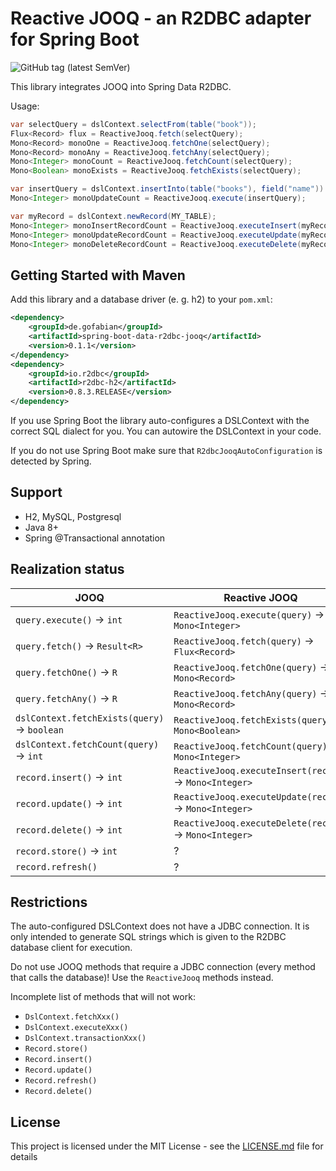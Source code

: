 
# Reactive JOOQ - an R2DBC adapter for Spring Boot

![GitHub tag (latest SemVer)](https://img.shields.io/github/tag/gofabian/spring-boot-data-r2dbc-jooq)

This library integrates JOOQ into Spring Data R2DBC.

Usage:

```java
var selectQuery = dslContext.selectFrom(table("book"));
Flux<Record> flux = ReactiveJooq.fetch(selectQuery);
Mono<Record> monoOne = ReactiveJooq.fetchOne(selectQuery);
Mono<Record> monoAny = ReactiveJooq.fetchAny(selectQuery);
Mono<Integer> monoCount = ReactiveJooq.fetchCount(selectQuery);
Mono<Boolean> monoExists = ReactiveJooq.fetchExists(selectQuery);

var insertQuery = dslContext.insertInto(table("books"), field("name")).values("book");
Mono<Integer> monoUpdateCount = ReactiveJooq.execute(insertQuery);

var myRecord = dslContext.newRecord(MY_TABLE);
Mono<Integer> monoInsertRecordCount = ReactiveJooq.executeInsert(myRecord);
Mono<Integer> monoUpdateRecordCount = ReactiveJooq.executeUpdate(myRecord);
Mono<Integer> monoDeleteRecordCount = ReactiveJooq.executeDelete(myRecord);
```


## Getting Started with Maven

Add this library and a database driver (e. g. h2) to your `pom.xml`:

```xml
<dependency>
    <groupId>de.gofabian</groupId>
    <artifactId>spring-boot-data-r2dbc-jooq</artifactId>
    <version>0.1.1</version>
</dependency>
<dependency>
    <groupId>io.r2dbc</groupId>
    <artifactId>r2dbc-h2</artifactId>
    <version>0.8.3.RELEASE</version>
</dependency>
```

If you use Spring Boot the library auto-configures a DSLContext with the correct SQL dialect for you. You can autowire
the DSLContext in your code. 

If you do not use Spring Boot make sure that `R2dbcJooqAutoConfiguration` is detected by Spring.


## Support

- H2, MySQL, Postgresql
- Java 8+
- Spring @Transactional annotation


## Realization status

| JOOQ | Reactive JOOQ |
| --- | --- |
| `query.execute()` -> `int` | `ReactiveJooq.execute(query)` -> `Mono<Integer>` |
| `query.fetch()` -> `Result<R>` | `ReactiveJooq.fetch(query)` -> `Flux<Record>` |
| `query.fetchOne()` -> `R` | `ReactiveJooq.fetchOne(query)` -> `Mono<Record>` |
| `query.fetchAny()` -> `R` | `ReactiveJooq.fetchAny(query)` -> `Mono<Record>` |
| `dslContext.fetchExists(query)` -> `boolean` | `ReactiveJooq.fetchExists(query)` -> `Mono<Boolean>` |
| `dslContext.fetchCount(query)` -> `int` | `ReactiveJooq.fetchCount(query)` -> `Mono<Integer>` |
| `record.insert()` -> `int` | `ReactiveJooq.executeInsert(record)` -> `Mono<Integer>` |
| `record.update()` -> `int` | `ReactiveJooq.executeUpdate(record)` -> `Mono<Integer>` |
| `record.delete()` -> `int` | `ReactiveJooq.executeDelete(record)` -> `Mono<Integer>` |
| `record.store()` -> `int` | ? |
| `record.refresh()` | ? |


## Restrictions

The auto-configured DSLContext does not have a JDBC connection. It is only intended to generate SQL strings which is 
given to the R2DBC database client for execution.

Do not use JOOQ methods that require a JDBC connection (every method that calls the database)! Use the `ReactiveJooq` 
methods instead.

Incomplete list of methods that will not work:

- `DslContext.fetchXxx()`
- `DslContext.executeXxx()`
- `DslContext.transactionXxx()`
- `Record.store()`
- `Record.insert()`
- `Record.update()`
- `Record.refresh()`
- `Record.delete()`


## License

This project is licensed under the MIT License - see the [LICENSE.md](LICENSE.md) file for details
